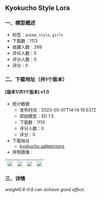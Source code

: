 ## Kyokucho Style Lora
### 一、模型概述

- 标签：`anime`, `style`, `girls`
- 下载数：1113
- 收藏人数：289
- 评论人数：0
- 评分人数：0
- 评分：0

### 二、下载地址（共1个版本）

#### [版本1/共1个版本] v1.0

- 统计数据
  - 发布时间：2023-05-07T14:14:19.537Z
  - 原始模型：SD 1.5
  - 下载数：1113
  - 评分人数：0
  - 评分：0
- 下载地址
  - [kyokucho.safetensors](https://civitai.com/api/download/models/64877)
- 样例图像：

| <img src="https://image.civitai.com/xG1nkqKTMzGDvpLrqFT7WA/40d7c448-fadc-44ef-9137-ccf38dd8ffb5/width=450/717585.jpeg" /> | <img src="https://image.civitai.com/xG1nkqKTMzGDvpLrqFT7WA/188e7550-34fb-4b4d-bc27-a90fdcce791f/width=450/717589.jpeg" /> | <img src="https://image.civitai.com/xG1nkqKTMzGDvpLrqFT7WA/d6bc7305-8ac3-4878-be52-ecb98824917c/width=450/717586.jpeg" /> | <img src="https://image.civitai.com/xG1nkqKTMzGDvpLrqFT7WA/4d8a00a4-990f-4125-ad0c-9c8b773c64fb/width=450/717593.jpeg" /> |
| ---- | ---- | ---- | ---- |


### 三、详情
<p><em>weight0.6-0.8 can achieve good effect.</em></p>